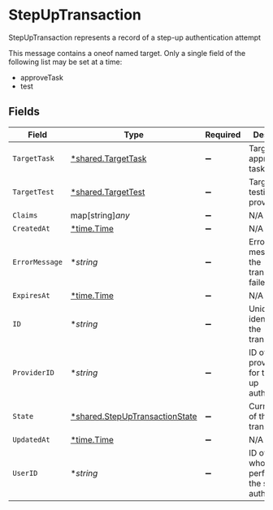 # StepUpTransaction

StepUpTransaction represents a record of a step-up authentication attempt

This message contains a oneof named target. Only a single field of the following list may be set at a time:
  - approveTask
  - test



## Fields

| Field                                                                                  | Type                                                                                   | Required                                                                               | Description                                                                            |
| -------------------------------------------------------------------------------------- | -------------------------------------------------------------------------------------- | -------------------------------------------------------------------------------------- | -------------------------------------------------------------------------------------- |
| `TargetTask`                                                                           | [*shared.TargetTask](../../../pkg/models/shared/targettask.md)                         | :heavy_minus_sign:                                                                     | Target for approving a task                                                            |
| `TargetTest`                                                                           | [*shared.TargetTest](../../../pkg/models/shared/targettest.md)                         | :heavy_minus_sign:                                                                     | Target for testing a provider                                                          |
| `Claims`                                                                               | map[string]*any*                                                                       | :heavy_minus_sign:                                                                     | N/A                                                                                    |
| `CreatedAt`                                                                            | [*time.Time](https://pkg.go.dev/time#Time)                                             | :heavy_minus_sign:                                                                     | N/A                                                                                    |
| `ErrorMessage`                                                                         | **string*                                                                              | :heavy_minus_sign:                                                                     | Error message if the transaction failed                                                |
| `ExpiresAt`                                                                            | [*time.Time](https://pkg.go.dev/time#Time)                                             | :heavy_minus_sign:                                                                     | N/A                                                                                    |
| `ID`                                                                                   | **string*                                                                              | :heavy_minus_sign:                                                                     | Unique identifier for the transaction                                                  |
| `ProviderID`                                                                           | **string*                                                                              | :heavy_minus_sign:                                                                     | ID of the provider used for this step-up authentication                                |
| `State`                                                                                | [*shared.StepUpTransactionState](../../../pkg/models/shared/stepuptransactionstate.md) | :heavy_minus_sign:                                                                     | Current state of the transaction                                                       |
| `UpdatedAt`                                                                            | [*time.Time](https://pkg.go.dev/time#Time)                                             | :heavy_minus_sign:                                                                     | N/A                                                                                    |
| `UserID`                                                                               | **string*                                                                              | :heavy_minus_sign:                                                                     | ID of the user who performed the step-up authentication                                |